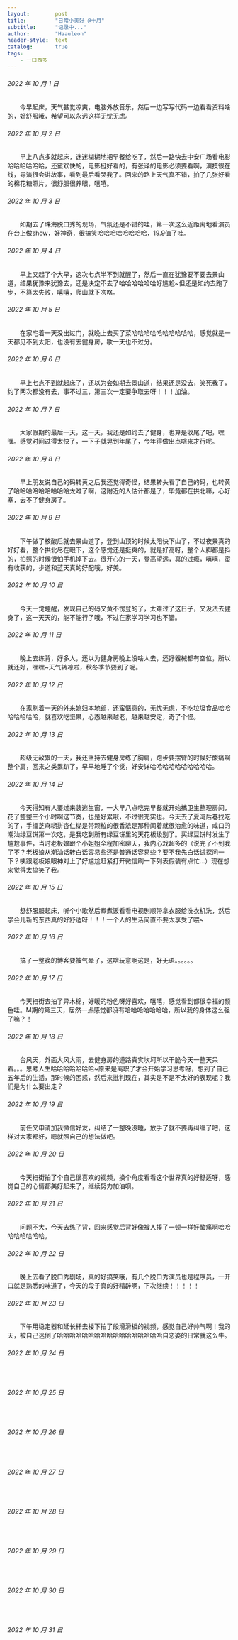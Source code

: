 ```yaml
---
layout:        post
title:         "日常小美好 @十月"
subtitle:      "记录中..."
author:        "Haauleon"
header-style:  text
catalog:       true
tags:
    - 一口西多
---
```


###### 2022 年 10 月 1 日
&emsp;&emsp;今早起床，天气甚觉凉爽，电脑外放音乐，然后一边写写代码一边看看资料啥的，好舒服哦，希望可以永远这样无忧无虑。

###### 2022 年 10 月 2 日
&emsp;&emsp;早上八点多就起床，迷迷糊糊地把早餐给吃了，然后一路快去中安广场看电影哈哈哈哈哈哈，还蛮欢快的，电影挺好看的，有张译的电影必须要看啊，演技很在线，导演很会讲故事，看到最后看哭我了。回来的路上天气真不错，拍了几张好看的棉花糖照片，很舒服很养眼，嘻嘻。

###### 2022 年 10 月 3 日
&emsp;&emsp;如期去了珠海脱口秀的现场，气氛还是不错的哇，第一次这么近距离地看演员在台上做show，好神奇，很搞笑哈哈哈哈哈哈哈哈，19.9值了哇。

###### 2022 年 10 月 4 日
&emsp;&emsp;早上又起了个大早，这次七点半不到就醒了，然后一直在犹豫要不要去景山道，结果犹豫来犹豫去，还是决定不去了哈哈哈哈哈哈好尴尬~但还是如约去跑了步，不算太失败，嘻嘻，爬山就下次咯。

###### 2022 年 10 月 5 日
&emsp;&emsp;在家宅着一天没出过门，就晚上去买了菜哈哈哈哈哈哈哈哈哈哈，感觉就是一天都见不到太阳，也没有去健身房，歇一天也不过分。

###### 2022 年 10 月 6 日
&emsp;&emsp;早上七点不到就起床了，还以为会如期去景山道，结果还是没去，笑死我了，约了两次都没有去，事不过三，第三次一定要争取去呀！！！加油。

###### 2022 年 10 月 7 日
&emsp;&emsp;大家假期的最后一天，这一天，我还是如约去了健身，也算是收尾了吧，嘿嘿。感觉时间过得太快了，一下子就晃到年尾了，今年得做出点啥来才行呢。

###### 2022 年 10 月 8 日
&emsp;&emsp;早上朋友说自己的码转黄之后我还觉得奇怪，结果转头看了自己的码，也转黄了哈哈哈哈哈哈哈哈哈太难了啊，这附近的人估计都是了，毕竟都在拱北嘛，心好塞，去不了健身房了。

###### 2022 年 10 月 9 日
&emsp;&emsp;下午做了核酸后就去景山道了，登到山顶的时候太阳快下山了，不过夜景真的好好看，整个拱北尽在眼下，这个感觉还是挺爽的，就是好高呀，整个人脚都是抖的，拍照的时候很怕手机掉下去。很开心的一天，登高望远，真的过瘾，嘻嘻，蛮有收获的，步道和蓝天真的好配哦，好美。

###### 2022 年 10 月 10 日
&emsp;&emsp;今天一觉睡醒，发现自己的码又黄不愣登的了，太难过了这日子，又没法去健身了，这一天天的，能不能行了哦，不过在家学习学习也不错。

###### 2022 年 10 月 11 日
&emsp;&emsp;晚上去练背，好多人，还以为健身房晚上没啥人去，还好器械都有空位，所以就还好，嘿嘿~天气转凉啦，秋冬季节要到了呢。

###### 2022 年 10 月 12 日
&emsp;&emsp;在家刷着一天的外来媳妇本地郎，还蛮惬意的，无忧无虑，不吃垃圾食品哈哈哈哈哈哈哈，就喜欢吃坚果，心态越来越老，越来越安定，奇了个怪。

###### 2022 年 10 月 13 日
&emsp;&emsp;超级无敌累的一天，我还坚持去健身房练了胸肩，跑步要摆臂的时候好酸痛啊整个肩，回来之类累趴了，早早地睡了个觉，好安详哈哈哈哈哈哈哈哈哈哈。

###### 2022 年 10 月 14 日
&emsp;&emsp;今天得知有人要过来装逃生窗，一大早八点吃完早餐就开始搞卫生整理房间，花了整整三个小时啊这节奏，也是好累哦，不过很充实也。今天去了夏湾后巷找吃的了，手擂芝麻糊拼杏仁糊是带颗粒的很香浓是那种闻着就很治愈的味道，咸口的潮汕绿豆饼第一次吃，是我吃到所有绿豆饼里的天花板级别了。买绿豆饼时发生了尴尬事件，当时老板娘跟个小姐姐全程加密聊天，我内心戏超多的（说完了不到我了不？老板娘从潮汕话转白话容易些还是普通话容易些？要不我先白话试探问一下？咦跟老板娘眼神对上了好尴尬赶紧打开微信刷一下列表假装有点忙…）现在想来觉得太搞笑了我。

###### 2022 年 10 月 15 日
&emsp;&emsp;舒舒服服起床，听个小歌然后煮煮饭看看电视剧顺带拿衣服给洗衣机洗，然后学会儿新的东西真的好舒适呀！！！一个人的生活简直不要太享受了喂~

###### 2022 年 10 月 16 日
&emsp;&emsp;搞了一整晚的博客要被气晕了，这啥玩意啊这是，好无语。。。。。。

###### 2022 年 10 月 17 日
&emsp;&emsp;今天扫街去拍了异木棉，好暖的粉色呀好喜欢，嘻嘻，感觉看到都很幸福的颜色哇。M期的第三天，居然一点感觉都没有哈哈哈哈哈哈哈，所以我的身体这么强了嘛？！

###### 2022 年 10 月 18 日
&emsp;&emsp;台风天，外面大风大雨，去健身房的道路真实坎坷所以干脆今天一整天呆着。。。思考人生哈哈哈哈哈哈哈~原来是离职了才会开始学习思考呀，想到了自己五年后的生活，那时候的困惑，然后来批判现在，其实是不是不太好的表现呢？我们是为什么要出走？

###### 2022 年 10 月 19 日
&emsp;&emsp;前任又申请加我微信好友，纠结了一整晚没睡，放手了就不要再纠缠了吧，这样对大家都好，嗯就照自己的想法做吧。

###### 2022 年 10 月 20 日
&emsp;&emsp;今天扫街拍了个自己很喜欢的视频，换个角度看看这个世界真的好舒适呀，感觉自己的心情都美好起来了，继续努力加油呗。

###### 2022 年 10 月 21 日
&emsp;&emsp;问题不大，今天去练了背，回来感觉后背好像被人揍了一顿一样好酸痛啊哈哈哈哈哈哈哈哈。

###### 2022 年 10 月 22 日
&emsp;&emsp;晚上去看了脱口秀剧场，真的好搞笑哦，有几个脱口秀演员也是程序员，一开口就是熟悉的味道了，今天的段子真的好精辟啊，下次继续！！！！！

###### 2022 年 10 月 23 日
&emsp;&emsp;下午用稳定器和延长杆去楼下拍了段滑滑板的视频，感觉自己好帅气啊！我的天，被自己迷倒了哈哈哈哈哈哈哈哈哈哈哈哈哈哈哈哈哈自恋婆的日常就这么牛。

###### 2022 年 10 月 24 日
&emsp;&emsp;

###### 2022 年 10 月 25 日
&emsp;&emsp;

###### 2022 年 10 月 26 日
&emsp;&emsp;

###### 2022 年 10 月 27 日
&emsp;&emsp;

###### 2022 年 10 月 28 日
&emsp;&emsp;

###### 2022 年 10 月 29 日
&emsp;&emsp;

###### 2022 年 10 月 30 日
&emsp;&emsp;

###### 2022 年 10 月 31 日
&emsp;&emsp;